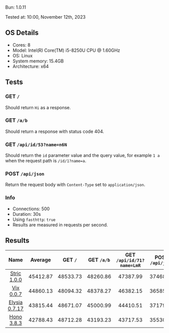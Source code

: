 Bun: 1.0.11

Tested at: 10:00, November 12th, 2023

## OS Details
- Cores: 8
- Model: Intel(R) Core(TM) i5-8250U CPU @ 1.60GHz
- OS: Linux
- System memory: 15.4GB
- Architecture: x64
## Tests
### GET `/`
Should return `Hi` as a response.
### GET `/a/b`
Should return a response with status code 404.
### GET `/api/id/53?name=n6N`
Should return the `id` parameter value and the query value, for example `1 a` when the request path is `/id/1?name=a`.
### POST `/api/json`
Return the request body with `Content-Type` set to `application/json`.
### Info
- Connections: 500
- Duration: 30s
- Using `fasthttp`: `true`
- Results are measured in requests per second.

## Results
| Name | Average | GET `/` | GET `/a/b` | GET `/api/id/71?name=LmR` | POST `/api/json` |
|  :---: | :---: | :---: | :---: | :---: | :---: |
| [Stric 1.0.0](/results/main/Stric) | 45412.87 | 48533.73 | 48260.86 | 47387.99 | 37468.89 |
| [Vix 0.0.7](/results/main/Vix) | 44860.13 | 48094.32 | 48378.27 | 46382.15 | 36585.78 |
| [Elysia 0.7.17](/results/main/Elysia) | 43815.44 | 48671.07 | 45000.99 | 44410.51 | 37179.21 |
| [Hono 3.8.3](/results/main/Hono) | 42788.43 | 48712.28 | 43193.23 | 43717.53 | 35530.69 |